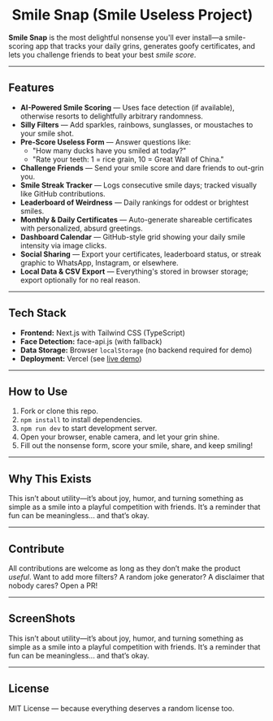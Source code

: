 # ​ Smile Snap (Smile Useless Project)

**Smile Snap** is the most delightful nonsense you'll ever install—a smile-scoring app that tracks your daily grins, generates goofy certificates, and lets you challenge friends to beat your best *smile score*.

---

##  Features

- **AI-Powered Smile Scoring** — Uses face detection (if available), otherwise resorts to delightfully arbitrary randomness.
- **Silly Filters** — Add sparkles, rainbows, sunglasses, or moustaches to your smile shot.
- **Pre-Score Useless Form** — Answer questions like:
  - "How many ducks have you smiled at today?"  
  - "Rate your teeth: 1 = rice grain, 10 = Great Wall of China."
- **Challenge Friends** — Send your smile score and dare friends to out-grin you.
- **Smile Streak Tracker** — Logs consecutive smile days; tracked visually like GitHub contributions.
- **Leaderboard of Weirdness** — Daily rankings for oddest or brightest smiles.
- **Monthly & Daily Certificates** — Auto-generate shareable certificates with personalized, absurd greetings.
- **Dashboard Calendar** — GitHub-style grid showing your daily smile intensity via image clicks.
- **Social Sharing** — Export your certificates, leaderboard status, or streak graphic to WhatsApp, Instagram, or elsewhere.
- **Local Data & CSV Export** — Everything's stored in browser storage; export optionally for no real reason.

---

##  Tech Stack

- **Frontend:** Next.js with Tailwind CSS (TypeScript)
- **Face Detection:** face-api.js (with fallback)
- **Data Storage:** Browser `localStorage` (no backend required for demo)
- **Deployment:** Vercel (see [live demo](https://smile-useless-project-git-main-satyam-kumar-kasyaps-projects.vercel.app/))

---

##  How to Use

1. Fork or clone this repo.
2. `npm install` to install dependencies.
3. `npm run dev` to start development server.
4. Open your browser, enable camera, and let your grin shine.
5. Fill out the nonsense form, score your smile, share, and keep smiling!

---

##  Why This Exists

This isn’t about utility—it’s about joy, humor, and turning something as simple as a smile into a playful competition with friends. It’s a reminder that fun can be meaningless... and that’s okay.

---

##  Contribute

All contributions are welcome as long as they don’t make the product *useful*. Want to add more filters? A random joke generator? A disclaimer that nobody cares? Open a PR!

---

##  ScreenShots

This isn’t about utility—it’s about joy, humor, and turning something as simple as a smile into a playful competition with friends. It’s a reminder that fun can be meaningless... and that’s okay.

---

##  License

MIT License — because everything deserves a random license too.
